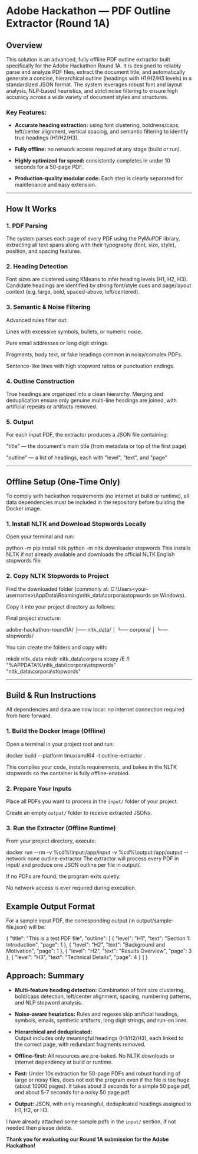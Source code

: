 # Adobe Hackathon — PDF Outline Extractor (Round 1A)

## Overview

This solution is an advanced, fully offline PDF outline extractor built specifically for the Adobe Hackathon Round 1A. It is designed to reliably parse and analyze PDF files, extract the document title, and automatically generate a concise, hierarchical outline (headings with H1/H2/H3 levels) in a standardized JSON format. The system leverages robust font and layout analysis, NLP-based heuristics, and strict noise filtering to ensure high accuracy across a wide variety of document styles and structures.

### Key Features:

- **Accurate heading extraction:** using font clustering, boldness/caps, left/center alignment, vertical spacing, and semantic filtering to identify true headings (H1/H2/H3).
- **Fully offline:** no network access required at any stage (build or run).

- **Highly optimized for speed:** consistently completes in under 10 seconds for a 50-page PDF.

- **Production-quality modular code:** Each step is clearly separated for maintenance and easy extension.

---

## How It Works

### 1. PDF Parsing  
The system parses each page of every PDF using the PyMuPDF library, extracting all text spans along with their typography (font, size, style), position, and spacing features.

### 2. Heading Detection
Font sizes are clustered using KMeans to infer heading levels (H1, H2, H3). Candidate headings are identified by strong font/style cues and page/layout context (e.g. large, bold, spaced-above, left/centered).

### 3. Semantic & Noise Filtering 
Advanced rules filter out:

Lines with excessive symbols, bullets, or numeric noise.

Pure email addresses or long digit strings.

Fragments, body text, or fake headings common in noisy/complex PDFs.

Sentence-like lines with high stopword ratios or punctuation endings.

### 4. Outline Construction
True headings are organized into a clean hierarchy. Merging and deduplication ensure only genuine multi-line headings are joined, with artificial repeats or artifacts removed.

### 5. Output  
For each input PDF, the extractor produces a JSON file containing:

"title" — the document's main title (from metadata or top of the first page)

"outline" — a list of headings, each with "level", "text", and "page"


---

## Offline Setup (One-Time Only)

To comply with hackathon requirements (no internet at build or runtime), all data dependencies must be included in the repository before building the Docker image.

### 1. Install NLTK and Download Stopwords Locally
Open your terminal and run:

python -m pip install nltk
python -m nltk.downloader stopwords
This installs NLTK if not already available and downloads the official NLTK English stopwords file.

### 2. Copy NLTK Stopwords to Project
Find the downloaded folder (commonly at:
C:\Users\<your-username>\AppData\Roaming\nltk_data\corpora\stopwords on Windows).

Copy it into your project directory as follows:

Final project structure:

adobe-hackathon-round1A/
  ├── nltk_data/
  │    └── corpora/
  │        └── stopwords/

You can create the folders and copy with:

mkdir nltk_data
mkdir nltk_data\corpora
xcopy /E /I "%APPDATA%\nltk_data\corpora\stopwords" "nltk_data\corpora\stopwords"


---

## Build & Run Instructions
All dependencies and data are now local: no internet connection required from here forward.

### 1. Build the Docker Image (Offline)

Open a terminal in your project root and run:


docker build --platform linux/amd64 -t outline-extractor .

This compiles your code, installs requirements, and bakes in the NLTK stopwords so the container is fully offline-enabled.

### 2. Prepare Your Inputs

Place all PDFs you want to process in the `input/` folder of your project.

Create an empty `output/` folder to receive extracted JSONs.

### 3. Run the Extractor (Offline Runtime)

From your project directory, execute:

docker run --rm -v %cd%\input:/app/input -v %cd%\output:/app/output --network none outline-extractor
The extractor will process every PDF in input/ and produce one JSON outline per file in output/.

If no PDFs are found, the program exits quietly.

No network access is ever required during execution.

## Example Output Format
For a sample input PDF, the corresponding output (in output/sample-file.json) will be:

{
  "title": "This is a test PDF file",
  "outline": [
    { "level": "H1", "text": "Section 1: Introduction", "page": 1 },
    { "level": "H2", "text": "Background and Motivation", "page": 1 },
    { "level": "H2", "text": "Results Overview", "page": 3 },
    { "level": "H3", "text": "Technical Details", "page": 4 }
  ]
}

## Approach: Summary

- **Multi-feature heading detection:** Combination of font size clustering, bold/caps detection, left/center alignment, spacing, numbering patterns, and NLP stopword analysis.

- **Noise-aware heuristics:**  Rules and regexes skip artificial headings, symbols, emails, synthetic artifacts, long digit strings, and run-on lines.

- **Hierarchical and deduplicated:**  
  Output includes only meaningful headings (H1/H2/H3), each linked to the correct page, with redundant fragments removed.

- **Offline-first:** All resources are pre-baked. No NLTK downloads or internet dependency at build or runtime.

- **Fast:** Under 10s extraction for 50-page PDFs and robust handling of large or noisy files, does not exit the program even if the file is too huge (about 10000 pages). It takes about 3 seconds for a simple 50 page pdf, and about 5-7 seconds for a noisy 50 page pdf.

- **Output:** JSON, with only meaningful, deduplicated headings assigned to H1, H2, or H3.

I have already attached some sample pdfs in the `input/` section, if not needed then please delete.

**Thank you for evaluating our Round 1A submission for the Adobe Hackathon!**